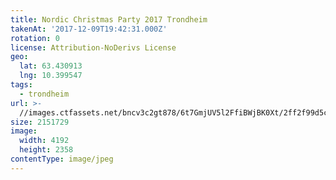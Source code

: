 ```yaml
---
title: Nordic Christmas Party 2017 Trondheim
takenAt: '2017-12-09T19:42:31.000Z'
rotation: 0
license: Attribution-NoDerivs License
geo:
  lat: 63.430913
  lng: 10.399547
tags:
  - trondheim
url: >-
  //images.ctfassets.net/bncv3c2gt878/6t7GmjUV5l2FfiBWjBK0Xt/2ff2f99d5cb42149a5553d86d1cbd019/nordic-christmas-party-2017-trondheim_24096008027_o
size: 2151729
image:
  width: 4192
  height: 2358
contentType: image/jpeg
---
```


